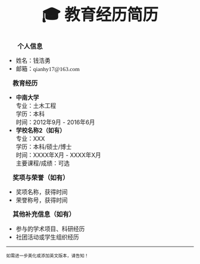 <!-- 教育经历简历模板，美化版 -->

<div align="center">
  <span style="font-size:3em; font-weight:bold; font-family:黑体;">🎓 教育经历简历</span>
</div>

<br>

<span style="font-size:1.2em; font-weight:bold; font-family:黑体;">🧑‍💼 个人信息</span>
<ul style="font-size:1.1em;">
  <li>姓名：钱浩勇
  <li>邮箱：<span style="font-family:time new romans;">qianhy17@163.com</li>
</ul>

<span style="font-size:1.2em; font-weight:bold; font-family:黑体;">🏫 教育经历</span>
<ul style="font-size:1.1em;">
  <li>
    <b>中南大学</b><br>
    专业：土木工程<br>
    学历：本科<br>
    时间：2012年9月 - 2016年6月<br>
  </li>
  <li>
    <b>学校名称2（如有）</b><br>
    专业：XXX<br>
    学历：本科/硕士/博士<br>
    时间：XXXX年X月 - XXXX年X月<br>
    主要课程/成绩：可选
  </li>
</ul>

<span style="font-size:1.2em; font-weight:bold; font-family:黑体;">🏅 奖项与荣誉（如有）</span>
<ul style="font-size:1.1em;">
  <li>奖项名称，获得时间</li>
  <li>荣誉称号，获得时间</li>
</ul>

<span style="font-size:1.2em; font-weight:bold; font-family:黑体;">📌 其他补充信息（如有）</span>
<ul style="font-size:1.1em;">
  <li>参与的学术项目、科研经历</li>
  <li>社团活动或学生组织经历</li>
</ul>

---

<sub>如需进一步美化或添加英文版本，请告知！</sub>
